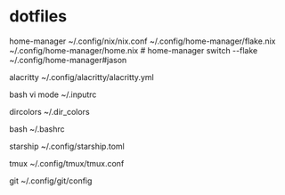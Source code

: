# dotfiles

home-manager
    ~/.config/nix/nix.conf
    ~/.config/home-manager/flake.nix
    ~/.config/home-manager/home.nix
    # home-manager switch --flake ~/.config/home-manager#jason

alacritty
    ~/.config/alacritty/alacritty.yml

bash vi mode
    ~/.inputrc

dircolors
    ~/.dir_colors

bash
    ~/.bashrc

starship
    ~/.config/starship.toml

tmux
    ~/.config/tmux/tmux.conf

git
    ~/.config/git/config
